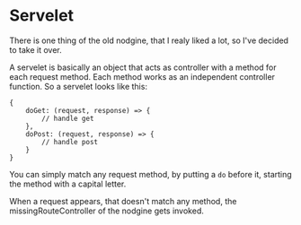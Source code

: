 # Servelet #

There is one thing of the old nodgine, that I realy liked a lot, so I've decided to
take it over.

A servelet is basically an object that acts as controller with a method for each request
method. Each method works as an independent controller function. So a servelet looks
like this:

    {
        doGet: (request, response) => {
            // handle get
        },
        doPost: (request, response) => {
            // handle post
        }
    }

You can simply match any request method, by putting a `do` before it, starting the
method with a capital letter.

When a request appears, that doesn't match any method, the missingRouteController of
the nodgine gets invoked.

